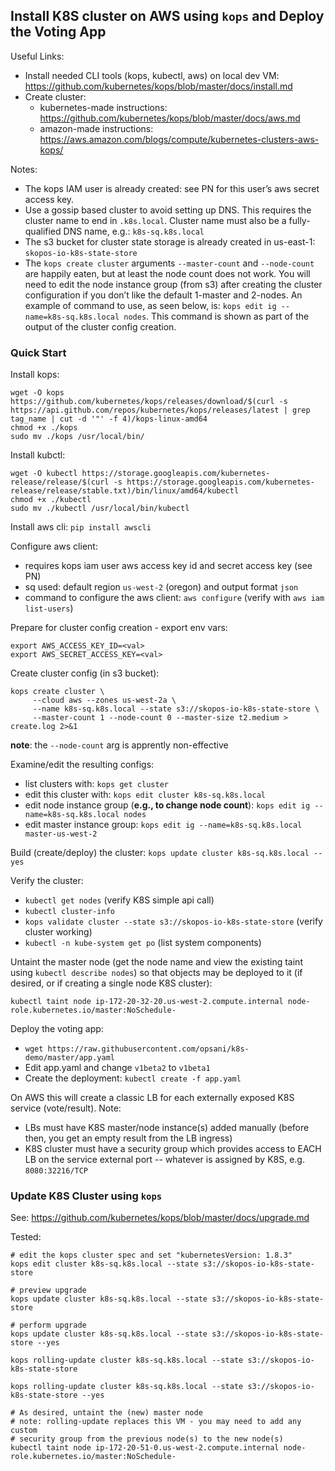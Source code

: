 ## Install K8S cluster on AWS using `kops` and Deploy the Voting App

Useful Links:

* Install needed CLI tools (kops, kubectl, aws) on local dev VM:  https://github.com/kubernetes/kops/blob/master/docs/install.md
* Create cluster:
    * kubernetes-made instructions:  https://github.com/kubernetes/kops/blob/master/docs/aws.md 
    * amazon-made instructions:  https://aws.amazon.com/blogs/compute/kubernetes-clusters-aws-kops/ 

Notes:

* The kops IAM user is already created:  see PN for this user’s aws secret access key.
* Use a gossip based cluster to avoid setting up DNS.  This requires the cluster name to end in `.k8s.local`. Cluster name must also be a fully-qualified DNS name, e.g.:  `k8s-sq.k8s.local`
* The s3 bucket for cluster state storage is already created in us-east-1:  `skopos-io-k8s-state-store` 
* The `kops create cluster` arguments `--master-count` and `--node-count` are happily eaten, but at least the node count does not work.  You will need to edit the node instance group (from s3) after creating the cluster configuration if you don’t like the default 1-master and 2-nodes.  An example of command to use, as seen below, is:  `kops edit ig --name=k8s-sq.k8s.local nodes`.  This command is shown as part of the output of the cluster config creation.

### Quick Start

Install kops:
```
wget -O kops https://github.com/kubernetes/kops/releases/download/$(curl -s https://api.github.com/repos/kubernetes/kops/releases/latest | grep tag_name | cut -d '"' -f 4)/kops-linux-amd64
chmod +x ./kops
sudo mv ./kops /usr/local/bin/
```

Install kubctl:
```
wget -O kubectl https://storage.googleapis.com/kubernetes-release/release/$(curl -s https://storage.googleapis.com/kubernetes-release/release/stable.txt)/bin/linux/amd64/kubectl
chmod +x ./kubectl
sudo mv ./kubectl /usr/local/bin/kubectl
```

Install aws cli:  `pip install awscli`

Configure aws client:

* requires kops iam user aws access key id and secret access key (see PN)
* sq used:  default region `us-west-2` (oregon) and output format `json`
* command to configure the aws client:  `aws configure`  (verify with `aws iam list-users`)

Prepare for cluster config creation - export env vars:
```
export AWS_ACCESS_KEY_ID=<val>
export AWS_SECRET_ACCESS_KEY=<val>
```

Create cluster config (in s3 bucket):
```
kops create cluster \
     --cloud aws --zones us-west-2a \
     --name k8s-sq.k8s.local --state s3://skopos-io-k8s-state-store \
     --master-count 1 --node-count 0 --master-size t2.medium > create.log 2>&1
```
**note**: the `--node-count` arg is apprently non-effective

Examine/edit the resulting configs:

* list clusters with: `kops get cluster`
* edit this cluster with: `kops edit cluster k8s-sq.k8s.local`
* edit node instance group (**e.g., to change node count**): `kops edit ig --name=k8s-sq.k8s.local nodes`
* edit master instance group: `kops edit ig --name=k8s-sq.k8s.local master-us-west-2`

Build (create/deploy) the cluster:  `kops update cluster k8s-sq.k8s.local --yes`

Verify the cluster:

* `kubectl get nodes` (verify K8S simple api call)
* `kubectl cluster-info`
* `kops validate cluster --state s3://skopos-io-k8s-state-store` (verify cluster working)
* `kubectl -n kube-system get po` (list system components)

Untaint the master node (get the node name and view the existing taint using `kubectl describe nodes`) so that objects may be deployed to it (if desired, or if creating a single node K8S cluster):
```
kubectl taint node ip-172-20-32-20.us-west-2.compute.internal node-role.kubernetes.io/master:NoSchedule-
```

Deploy the voting app:

* `wget https://raw.githubusercontent.com/opsani/k8s-demo/master/app.yaml`
* Edit app.yaml and change `v1beta2` to `v1beta1`
* Create the deployment:  `kubectl create -f app.yaml`

On AWS this will create a classic LB for each externally exposed K8S service (vote/result).  Note:

* LBs must have K8S master/node instance(s) added manually (before then, you get an empty result from the LB ingress)
* K8S cluster must have a security group which provides access to EACH LB on the service external port -- whatever is assigned by K8S, e.g. `8080:32216/TCP`

### Update K8S Cluster using `kops`

See:  https://github.com/kubernetes/kops/blob/master/docs/upgrade.md

Tested:
```
# edit the kops cluster spec and set "kubernetesVersion: 1.8.3"
kops edit cluster k8s-sq.k8s.local --state s3://skopos-io-k8s-state-store

# preview upgrade
kops update cluster k8s-sq.k8s.local --state s3://skopos-io-k8s-state-store

# perform upgrade
kops update cluster k8s-sq.k8s.local --state s3://skopos-io-k8s-state-store --yes

kops rolling-update cluster k8s-sq.k8s.local --state s3://skopos-io-k8s-state-store

kops rolling-update cluster k8s-sq.k8s.local --state s3://skopos-io-k8s-state-store --yes

# As desired, untaint the (new) master node
# note: rolling-update replaces this VM - you may need to add any custom
# security group from the previous node(s) to the new node(s)
kubectl taint node ip-172-20-51-0.us-west-2.compute.internal node-role.kubernetes.io/master:NoSchedule-
```
